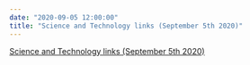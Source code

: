 ```yaml
---
date: "2020-09-05 12:00:00"
title: "Science and Technology links (September 5th 2020)"
---
```


[Science and Technology links (September 5th 2020)](/lemire/blog/2020/09-05-science-and-technology-links-september-5th-2020)

